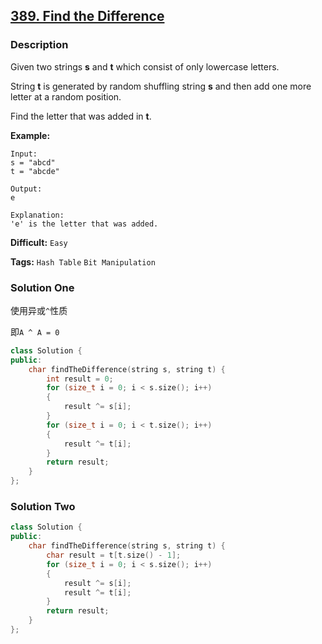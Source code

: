 ## [389. Find the Difference](https://leetcode.com/problems/find-the-difference/#/description)

### Description

Given two strings **s** and **t** which consist of only lowercase letters.

String **t** is generated by random shuffling string **s** and then add one more letter at a random position.

Find the letter that was added in **t**.

**Example:**

```
Input:
s = "abcd"
t = "abcde"

Output:
e

Explanation:
'e' is the letter that was added.
```



**Difficult:** `Easy`

**Tags:** `Hash Table` `Bit Manipulation`



### Solution One

使用异或`^`性质

即`A ^ A = 0`

```c++
class Solution {
public:
	char findTheDifference(string s, string t) {
		int result = 0;
		for (size_t i = 0; i < s.size(); i++)
		{
			result ^= s[i];
		}
		for (size_t i = 0; i < t.size(); i++)
		{
			result ^= t[i];
		}
		return result;
	}
};
```



### Solution Two

```c++
class Solution {
public:
	char findTheDifference(string s, string t) {
		char result = t[t.size() - 1];
		for (size_t i = 0; i < s.size(); i++)
		{
			result ^= s[i];
			result ^= t[i];
		}
		return result;
	}
};
```


